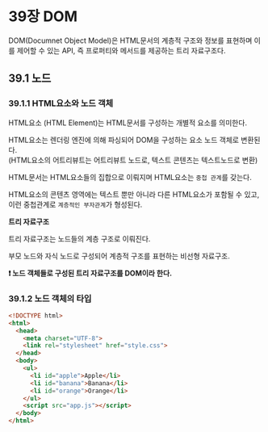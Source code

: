 # 39장 DOM

DOM(Documnet Object Model)은 HTML문서의 계층적 구조와 정보를 표현하며 이를 제어할 수 있는 API, 즉 프로퍼티와 메서드를 제공하는 트리 자료구조다.



## 39.1 노드

### 39.1.1 HTML요소와 노드 객체

HTML요소 (HTML Element)는 HTML문서를 구성하는 개별적 요소를 의미한다.

HTML요소는 렌더링 엔진에 의해 파싱되어 DOM을 구성하는 요소 노드 객체로 변환된다.<BR/>(HTML요소의 어트리뷰트는 어트리뷰트 노드로, 텍스트 콘텐츠는 텍스트노드로 변환)

HTML문서는 HTML요소들의 집합으로 이뤄지며 HTML요소는 `중첩 관계`를 갖는다.

HTML요소의 콘텐츠 영역에는 텍스트 뿐만 아니라 다른 HTML요소가 포함될 수 있고, 이런 중첩관계로 `계층적인 부자관계`가 형성된다.



**트리 자료구조**

트리 자료구조는 노드들의 계층 구조로 이뤄진다.

부모 노드와 자식 노드로 구성되어 계층적 구조를 표현하는 비선형 자료구조.

**❗ 노드 객체들로 구성된 트리 자료구조를 DOM이라 한다.**



### 39.1.2 노드 객체의 타입

```html
<!DOCTYPE html>
<html>
  <head>
    <meta charset="UTF-8">
    <link rel="stylesheet" href="style.css">
  </head>
  <body>
    <ul>
      <li id="apple">Apple</li>
      <li id="banana">Banana</li>
      <li id="orange">Orange</li>
    </ul>
    <script src="app.js"></script>
  </body>
</html>
```

